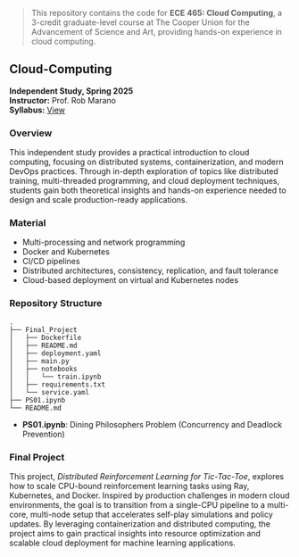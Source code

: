 
> This repository contains the code for **ECE 465: Cloud Computing**, a 3-credit graduate-level course at The Cooper Union for the Advancement of Science and Art, providing hands-on experience in cloud computing.

## Cloud-Computing  
**Independent Study, Spring 2025**  
**Instructor:** Prof. Rob Marano  
**Syllabus:** [View](https://robmarano.github.io/courses/ece465/2025/ece465-ind-study-syllabus-spring-2025.html)

### Overview

This independent study provides a practical introduction to cloud computing, focusing on distributed systems, containerization, and modern DevOps practices. Through in-depth exploration of topics like distributed training, multi-threaded programming, and cloud deployment techniques, students gain both theoretical insights and hands-on experience needed to design and scale production-ready applications.

### Material

- Multi-processing and network programming  
- Docker and Kubernetes  
- CI/CD pipelines  
- Distributed architectures, consistency, replication, and fault tolerance  
- Cloud-based deployment on virtual and Kubernetes nodes  

### Repository Structure  

```
.
├── Final_Project
│   ├── Dockerfile
│   ├── README.md
│   ├── deployment.yaml
│   ├── main.py
│   ├── notebooks
│   │   └── train.ipynb
│   ├── requirements.txt
│   └── service.yaml
├── PS01.ipynb
└── README.md
```

- **PS01.ipynb**: Dining Philosophers Problem (Concurrency and Deadlock Prevention)  

### Final Project

This project, *Distributed Reinforcement Learning for Tic-Tac-Toe*, explores how to scale CPU-bound reinforcement learning tasks using Ray, Kubernetes, and Docker. Inspired by production challenges in modern cloud environments, the goal is to transition from a single-CPU pipeline to a multi-core, multi-node setup that accelerates self-play simulations and policy updates. By leveraging containerization and distributed computing, the project aims to gain practical insights into resource optimization and scalable cloud deployment for machine learning applications.